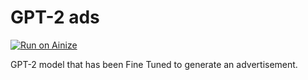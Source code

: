 # GPT-2 ads

[![Run on Ainize](https://ainize.ai/images/run_on_ainize_button.svg)](https://ainize.web.app/redirect?git_repo=https://github.com/psi1104/gpt2-ads)


GPT-2 model that has been Fine Tuned to generate an advertisement.

